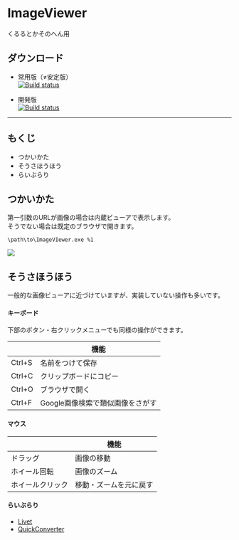# ImageViewer
くるるとかそのへん用

## ダウンロード

- 常用版（≠安定版）  
[![Build status](https://ci.appveyor.com/api/projects/status/2nugne62ubbuknux/branch/master?svg=true)](https://ci.appveyor.com/project/mohemohe/imageviewer/branch/master/artifacts)  

- 開発版  
[![Build status](https://ci.appveyor.com/api/projects/status/2nugne62ubbuknux/branch/develop?svg=true)](https://ci.appveyor.com/project/mohemohe/imageviewer/branch/develop/artifacts)

---

## もくじ

- つかいかた
- そうさほうほう
- らいぶらり

## つかいかた

第一引数のURLが画像の場合は内蔵ビューアで表示します。  
そうでない場合は既定のブラウザで開きます。

`\path\to\ImageVIewer.exe %1`

![](http://i.imgur.com/YG5QAn5.png)

## そうさほうほう

一般的な画像ビューアに近づけていますが、実装していない操作も多いです。

#### キーボード

下部のボタン・右クリックメニューでも同様の操作ができます。

|        |               機能               |
|--------|----------------------------------|
| Ctrl+S | 名前をつけて保存                 |
| Ctrl+C | クリップボードにコピー           |
| Ctrl+O | ブラウザで開く                   |
| Ctrl+F | Google画像検索で類似画像をさがす |

#### マウス

|                  |               機能               |
|------------------|----------------------------------|
| ドラッグ         | 画像の移動                       |
| ホイール回転     | 画像のズーム                     |
| ホイールクリック | 移動・ズームを元に戻す           |


#### らいぶらり

- [Livet](https://github.com/ugaya40/Livet)
- [QuickConverter](https://quickconverter.codeplex.com/)